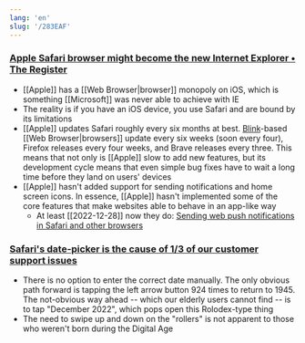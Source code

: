 ```yaml
---
lang: 'en'
slug: '/283EAF'
---
```


### [Apple Safari browser might become the new Internet Explorer • The Register](https://www.theregister.com/2021/10/22/safari_risks_becoming_the_new_ie/)

- [[Apple]] has a [[Web Browser|browser]] monopoly on iOS, which is something [[Microsoft]] was never able to achieve with IE
- The reality is if you have an iOS device, you use Safari and are bound by its limitations
- [[Apple]] updates Safari roughly every six months at best. [Blink](https://www.chromium.org/blink)\-based [[Web Browser|browsers]] update every six weeks (soon every four), Firefox releases every four weeks, and Brave releases every three. This means that not only is [[Apple]] slow to add new features, but its development cycle means that even simple bug fixes have to wait a long time before they land on users' devices
- [[Apple]] hasn't added support for sending notifications and home screen icons. In essence, [[Apple]] hasn't implemented some of the core features that make websites able to behave in an app-like way
  - At least [[2022-12-28]] now they do: [Sending web push notifications in Safari and other browsers](https://developer.apple.com/documentation/usernotifications/sending_web_push_notifications_in_safari_and_other_browsers)

### [Safari's date-picker is the cause of 1/3 of our customer support issues](https://gist.github.com/RobertAKARobin/850a408e04d5414e67d308a2b5847378)

- There is no option to enter the correct date manually. The only obvious path forward is tapping the left arrow button 924 times to return to 1945. The not-obvious way ahead -- which our elderly users cannot find -- is to tap "December 2022", which pops open this Rolodex-type thing
- The need to swipe up and down on the "rollers" is not apparent to those who weren't born during the Digital Age

